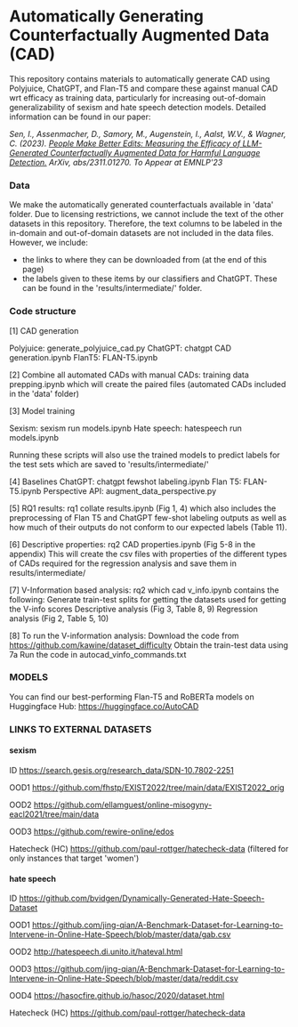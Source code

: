 # Automatically Generating Counterfactually Augmented Data (CAD)

This repository contains materials to automatically generate CAD using Polyjuice, ChatGPT, and Flan-T5 and compare these against manual CAD wrt efficacy as training data, particularly for increasing out-of-domain generalizability of sexism and hate speech detection models. Detailed information can be found in our paper:

*Sen, I., Assenmacher, D., Samory, M., Augenstein, I., Aalst, W.V., & Wagner, C. (2023). [People Make Better Edits: Measuring the Efficacy of LLM-Generated Counterfactually Augmented Data for Harmful Language Detection.](https://arxiv.org/abs/2311.01270) ArXiv, abs/2311.01270. To Appear at EMNLP'23*

### Data

We make the automatically generated counterfactuals available in 'data' folder. Due to licensing restrictions, we cannot include the text of the other datasets in this repository. Therefore, the text columns to be labeled in the in-domain and out-of-domain datasets are not included in the data files. However, we include:
- the links to where they can be downloaded from (at the end of this page)
- the labels given to these items by our classifiers and ChatGPT. These can be found in the 'results/intermediate/' folder.

### Code structure

[1] CAD generation

Polyjuice: generate_polyjuice_cad.py
ChatGPT: chatgpt CAD generation.ipynb
FlanT5: FLAN-T5.ipynb

[2] Combine all automated CADs with manual CADs: training data prepping.ipynb which will create the paired files (automated CADs included in the 'data' folder)

[3] Model training

Sexism: sexism run models.ipynb
Hate speech: hatespeech run models.ipynb

Running these scripts will also use the trained models to predict labels for the test sets which are saved to 'results/intermediate/'

[4] Baselines
ChatGPT: chatgpt fewshot labeling.ipynb
Flan T5: FLAN-T5.ipynb
Perspective API: augment_data_perspective.py

[5] RQ1 results: rq1 collate results.ipynb (Fig 1, 4) which also includes the preprocessing of Flan T5 and ChatGPT few-shot labeling outputs as well as how much of their outputs do not conform to our expected labels (Table 11). 

[6] Descriptive properties: rq2 CAD properties.ipynb (Fig 5-8 in the appendix)
This will create the csv files with properties of the different types of CADs required for the regression analysis and save them in results/intermediate/

[7] V-Information based analysis:  rq2 which cad v_info.ipynb contains the following:
Generate train-test splits for getting the datasets used for getting the V-info scores
Descriptive analysis (Fig 3, Table 8, 9)
Regression analysis (Fig 2, Table 5, 10)

[8] To run the V-information analysis:
Download the code from https://github.com/kawine/dataset_difficulty 
Obtain the train-test data using 7a
Run the code in autocad_vinfo_commands.txt

### MODELS

You can find our best-performing Flan-T5 and RoBERTa models on Huggingface Hub: https://huggingface.co/AutoCAD

### LINKS TO EXTERNAL DATASETS

#### sexism

ID	https://search.gesis.org/research_data/SDN-10.7802-2251

OOD1	https://github.com/fhstp/EXIST2022/tree/main/data/EXIST2022_orig

OOD2	https://github.com/ellamguest/online-misogyny-eacl2021/tree/main/data

OOD3	https://github.com/rewire-online/edos

Hatecheck (HC)	https://github.com/paul-rottger/hatecheck-data (filtered for only instances that target 'women')


#### hate speech

ID	https://github.com/bvidgen/Dynamically-Generated-Hate-Speech-Dataset

OOD1	https://github.com/jing-qian/A-Benchmark-Dataset-for-Learning-to-Intervene-in-Online-Hate-Speech/blob/master/data/gab.csv

OOD2	http://hatespeech.di.unito.it/hateval.html

OOD3	https://github.com/jing-qian/A-Benchmark-Dataset-for-Learning-to-Intervene-in-Online-Hate-Speech/blob/master/data/reddit.csv

OOD4	https://hasocfire.github.io/hasoc/2020/dataset.html

Hatecheck (HC)	https://github.com/paul-rottger/hatecheck-data
